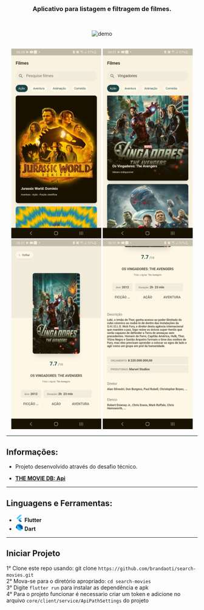 <br>
<h3 align="center"> Aplicativo para listagem e filtragem de filmes. </h3>
<br>

[//]: # (Adicione seus gifs / imagens aqui:)

<p align="center"> 
  <img src="screenshots/search_movie.gif" alt="demo" height="500"> 
</p>


<p align="center">
  <br>
  <img src="screenshots/home_page.png" alt="demo" height="500">
  <img src="screenshots/search_movies.png" alt="demo" height="500">
  <img src="screenshots/movie_details_01.png" alt="demo" height="500">
  <img src="screenshots/movie_details_02.png" alt="demo" height="500">
</p>


<hr />

## **Informações:**
[//]: # (Descreva seu objetivo e o que foi usado no projeto:)

* Projeto desenvolvido através do desafio técnico.

- **[THE MOVIE DB: Api](https://developers.themoviedb.org/3/getting-started/introduction)** 

<hr />

<!-- ## **How to reach me:**
[//]: # (Adicione suas redes:)

[Instagram - Pessoal](https://www.instagram.com/dannbrandao_)

<hr /> -->

## **Linguagens e Ferramentas:**
[//]: # (Adicione os recursos do seu projeto aqui:)

- <code><img height="20" src="https://github.com/brandaoti/organizar-github/blob/main/img/flutter.png"></code> **Flutter**
- <code><img height="20" src="https://github.com/brandaoti/organizar-github/blob/main/img/dart.png"></code> **Dart**

<hr />

## Iniciar Projeto
[//]: # (Descreva aqui a forma de usar / instalar seu projeto:)

1° Clone este repo usando: git clone `https://github.com/brandaoti/search-movies.git` <br />
2° Mova-se para o diretório apropriado: `cd search-movies` <br />
3° Digite `flutter run` para instalar as dependência e apk <br />
4° Para o projeto funcionar é necessario criar um token e adicione no arquivo `core/client/service/ApiPathSettings` do projeto